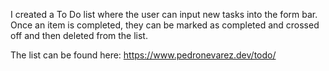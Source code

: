 I created a To Do list where the user can input new tasks into the form bar. Once an item is completed, they can be marked as completed and crossed off and then deleted from the list.

The list can be found here: https://www.pedronevarez.dev/todo/
